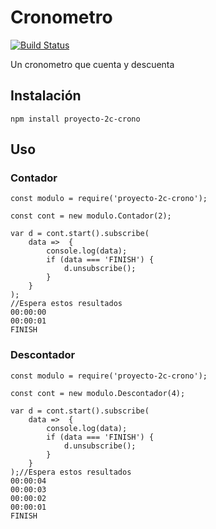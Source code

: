 # Cronometro
[![Build Status](https://travis-ci.org/npm-js-ts-angular-modules-course/proyecto-2c-crono.svg?branch=master)](https://travis-ci.org/npm-js-ts-angular-modules-course/proyecto-2c-crono)

Un cronometro que cuenta y descuenta

## Instalación

```
npm install proyecto-2c-crono
```

## Uso

### Contador
```
const modulo = require('proyecto-2c-crono');

const cont = new modulo.Contador(2);

var d = cont.start().subscribe(
    data =>  {
        console.log(data);
        if (data === 'FINISH') {
            d.unsubscribe();
        }
    }
);
//Espera estos resultados
00:00:00
00:00:01
FINISH

```

### Descontador
```
const modulo = require('proyecto-2c-crono');

const cont = new modulo.Descontador(4);

var d = cont.start().subscribe(
    data =>  {
        console.log(data);
        if (data === 'FINISH') {
            d.unsubscribe();
        }
    }
);//Espera estos resultados
00:00:04
00:00:03
00:00:02
00:00:01
FINISH
```